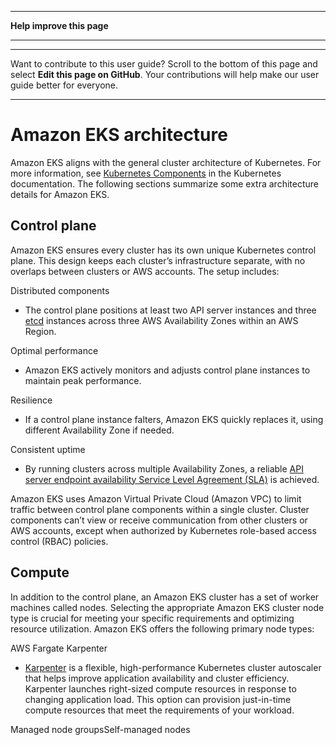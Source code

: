 --------

 **Help improve this page** 

--------

--------

Want to contribute to this user guide? Scroll to the bottom of this page and select **Edit this page on GitHub**\. Your contributions will help make our user guide better for everyone\.

--------

# Amazon EKS architecture<a name="eks-architecture"></a>

Amazon EKS aligns with the general cluster architecture of Kubernetes\. For more information, see [Kubernetes Components](https://kubernetes.io/docs/concepts/overview/components/) in the Kubernetes documentation\. The following sections summarize some extra architecture details for Amazon EKS\.

## Control plane<a name="control-plane"></a>

Amazon EKS ensures every cluster has its own unique Kubernetes control plane\. This design keeps each cluster’s infrastructure separate, with no overlaps between clusters or AWS accounts\. The setup includes:

Distributed components  
+ The control plane positions at least two API server instances and three [etcd](https://etcd.io/) instances across three AWS Availability Zones within an AWS Region\.

Optimal performance  
+ Amazon EKS actively monitors and adjusts control plane instances to maintain peak performance\.

Resilience  
+ If a control plane instance falters, Amazon EKS quickly replaces it, using different Availability Zone if needed\.

Consistent uptime  
+ By running clusters across multiple Availability Zones, a reliable [API server endpoint availability Service Level Agreement \(SLA\)](https://aws.amazon.com/eks/sla) is achieved\.

Amazon EKS uses Amazon Virtual Private Cloud \(Amazon VPC\) to limit traffic between control plane components within a single cluster\. Cluster components can’t view or receive communication from other clusters or AWS accounts, except when authorized by Kubernetes role\-based access control \(RBAC\) policies\.

## Compute<a name="nodes"></a>

In addition to the control plane, an Amazon EKS cluster has a set of worker machines called nodes\. Selecting the appropriate Amazon EKS cluster node type is crucial for meeting your specific requirements and optimizing resource utilization\. Amazon EKS offers the following primary node types:

 AWS Fargate Karpenter   
+  [Karpenter](https://karpenter.sh/) is a flexible, high\-performance Kubernetes cluster autoscaler that helps improve application availability and cluster efficiency\. Karpenter launches right\-sized compute resources in response to changing application load\. This option can provision just\-in\-time compute resources that meet the requirements of your workload\.

Managed node groupsSelf\-managed nodes  